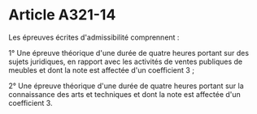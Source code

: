 # Article A321-14

Les épreuves écrites d'admissibilité comprennent :

1° Une épreuve théorique d'une durée de quatre heures portant sur des sujets juridiques, en rapport avec les activités de ventes publiques de meubles et dont la note est affectée d'un coefficient 3 ;

2° Une épreuve théorique d'une durée de quatre heures portant sur la connaissance des arts et techniques et dont la note est affectée d'un coefficient 3.
